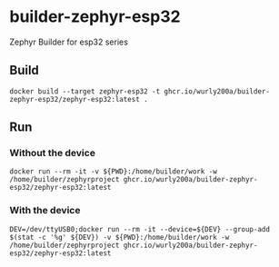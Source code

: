 # builder-zephyr-esp32

Zephyr Builder for esp32 series

## Build

```
docker build --target zephyr-esp32 -t ghcr.io/wurly200a/builder-zephyr-esp32/zephyr-esp32:latest .
```

## Run

### Without the device

```
docker run --rm -it -v ${PWD}:/home/builder/work -w /home/builder/zephyrproject ghcr.io/wurly200a/builder-zephyr-esp32/zephyr-esp32:latest
```

### With the device

```
DEV=/dev/ttyUSB0;docker run --rm -it --device=${DEV} --group-add $(stat -c '%g' ${DEV}) -v ${PWD}:/home/builder/work -w /home/builder/zephyrproject ghcr.io/wurly200a/builder-zephyr-esp32/zephyr-esp32:latest
```
